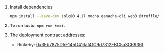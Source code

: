 1. Install dependencies
   ```bash
   npm install --save-dev solc@0.4.17 mocha ganache-cli web3 @truffle/hdwallet-provider
   ```
2. To run tests: `npm run test`.

3. The deployment contract addresses:
   * Rinkeby: [0x3Eb7875D5E145D416af4fC9d7312FBC5a3C6936f](https://rinkeby.etherscan.io/address/0x3Eb7875D5E145D416af4fC9d7312FBC5a3C6936f)